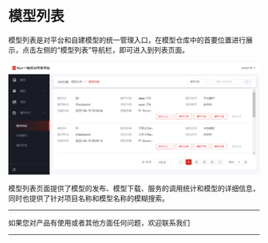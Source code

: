 # 模型列表

模型列表是对平台和自建模型的统一管理入口，在模型仓库中的首要位置进行展示，点击左侧的“模型列表”导航栏，即可进入到列表页面。

![模型列表](../../../../../image/AI-and-Machine-Learning/NeuFoundry/images/model/model-001.png "我的模型列表")
 
模型列表页面提供了模型的发布、模型下载、服务的调用统计和模型的详细信息，同时也提供了针对项目名称和模型名称的模糊搜索。


---

如果您对产品有使用或者其他方面任何问题，欢迎联系我们

---
